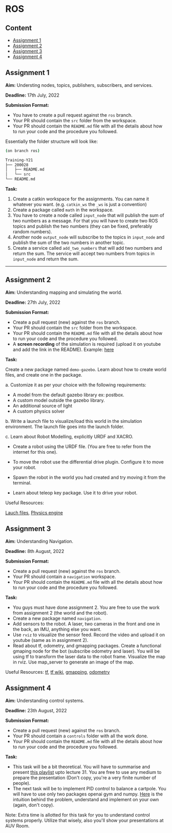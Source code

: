 # ROS

## Content
- [Assignment 1](#assignment-1)
- [Assignment 2](#assignment-2)
- [Assignment 3](#assignment-3)
- [Assignment 4](#assignment-4)

## Assignment 1

**Aim:** Understing nodes, topics, publishers, subscribers, and services.

**Deadline:** 17th July, 2022

**Submission Format:**
- You have to create a pull request against the `ros` branch.
- Your PR should contain the `src` folder from the workspace.
- Your PR should contain the `README.md` file with all the details about how to run your code and the procedure you followed.

Essentially the folder structure will look like:

```bash
(on branch ros)

Training-Y21
├── 200028
│   ├── README.md
│   └── src
└── README.md

```

**Task:**

1. Create a catkin workspace for the assignments. You can name it whatever you want. (e.g. `catkin_ws` the `_ws` is just a convention)
2. Create a package called `math` in the workspace.
3. You have to create a node called `input_node` that will publish the sum of two numbers as a message. For that you will have to create two ROS topics and publish the two numbers (they can be fixed, preferably random numbers). 
4. Another node `output_node` will subscribe to the topics in `input_node` and publish the sum of the two numbers in another topic.
5. Create a service called `add_two_numbers` that will add two numbers and return the sum. The service will accept two numbers from topics in `input_node` and return the sum.


--- 

## Assignment 2
**Aim:** Understanding mapping and simulating the world.

**Deadline:** 27th July, 2022

**Submission Format:**
- Create a pull request (new) against the `ros` branch.
- Your PR should contain the `src` folder from the workspace.
- Your PR should contain the `README.md` file with all the details about how to run your code and the procedure you followed.
- A **screen recording** of the simulation is required (upload it on youtube and add the link in the README). Example: [here](https://youtu.be/unzPTIgUDTg)


**Task:**

Create a new package named `demo-gazebo`. Learn about how to create world files, and create one in the package. 

a. Customize it as per your choice with the following requirements:
- A model from the default gazebo library ex: postbox.
- A custom model outside the gazebo library.
- An additional source of light
- A custom physics solver 

b. Write a launch file to visualize/load this world in the simulation environment. The launch file goes into the launch folder.

c. Learn about Robot Modelling, explicitly URDF and XACRO. 

- Create a robot using the URDF file. (You are free to refer from the internet for this one).

- To move the robot use the differential drive plugin. Configure it to move your robot.

- Spawn the robot in the world you had created and try moving it from the terminal.

- Learn about teleop key package. Use it to drive your robot.

Useful Resources: 

[Lauch files](http://gazebosim.org/tutorials?tut=ros_roslaunch), [Physics engine](https://gazebosim.org/tutorials?tut=physics_params&cat=physics)

## Assignment 3
**Aim:** Understanding Navigation.

**Deadline:** 8th August, 2022

**Submission Format:**
- Create a pull request (new) against the `ros` branch.
- Your PR should contain a `navigation` workspace.
- Your PR should contain the `README.md` file with all the details about how to run your code and the procedure you followed.

**Task:**
- You guys must have done assignment 2. You are free to use the work from assignment 2 (the world and the robot).
- Create a new package named `navigation`.
- Add sensors to the robot. A laser, two cameras in the front and one in the back, an IMU, anything else you want.
- Use `rviz` to visualize the sensor feed. Record the video and upload it on youtube (same as in assignment 2).
- Read about tf, odometry, and gmapping packages. Create a functional gmaping node for the bot (subscribe odometry and laser). You will be using tf to transform the laser data to the robot frame. Visualize the map in rviz. Use map_server to generate an image of the map.

Useful Resources:
[tf](https://www.youtube.com/watch?v=Ra-nXIfPWdg),
[tf wiki](http://wiki.ros.org/tf),
[gmapping](http://wiki.ros.org/gmapping),
[odometry](https://groups.csail.mit.edu/drl/courses/cs54-2001s/odometry.html)


## Assignment 4
**Aim:** Understanding control systems.

**Deadline:** 23th August, 2022

**Submission Format:**
- Create a pull request (new) against the `ros` branch.
- Your PR should contain a `controls` folder with all the work done.
- Your PR should contain the `README.md` file with all the details about how to run your code and the procedure you followed.


**Task:**
- This task will be a bit theoretical. You will have to summarise and present [this playlist](https://www.youtube.com/playlist?list=PLUMWjy5jgHK1NC52DXXrriwihVrYZKqjk) upto lecture 31. You are free to use any medium to prepare the presentation (Don't copy, you're a very finite number of people).
- The next task will be to implement PID control to balance a cartpole. You will have to use only two packages openai gym and numpy. [Here](https://ethanr2000.medium.com/using-pid-to-cheat-an-openai-challenge-f17745226449) is the intuition behind the problem, understand and implement on your own (again, don't copy).

Note: Extra time is allotted for this task for you to understand control systems properly. Utilize that wisely, also you'll show your presentations at AUV Room.

